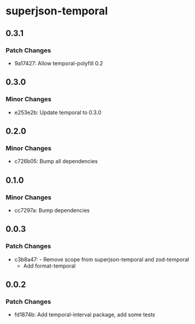 # superjson-temporal

## 0.3.1

### Patch Changes

- 9a17427: Allow temporal-polyfill 0.2

## 0.3.0

### Minor Changes

- e253e2b: Update temporal to 0.3.0

## 0.2.0

### Minor Changes

- c726b05: Bump all dependencies

## 0.1.0

### Minor Changes

- cc7297a: Bump dependencies

## 0.0.3

### Patch Changes

- c3b8a47: - Remove scope from superjson-temporal and zod-temporal
  - Add format-temporal

## 0.0.2

### Patch Changes

- fd1874b: Add temporal-interval package, add some tests

